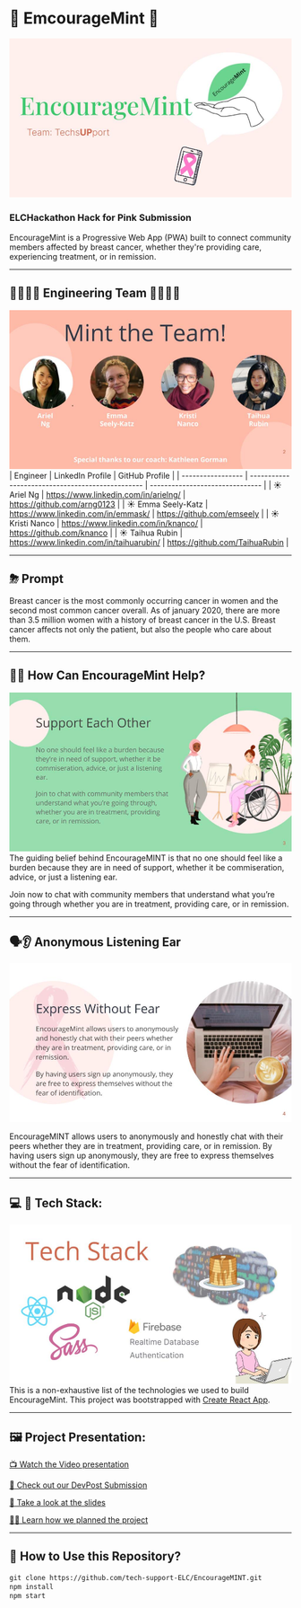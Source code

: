# 💚 EmcourageMint 💚

![EncourageMint1](public/slides/EncourageMint1.jpg)

### **ELCHackathon Hack for Pink Submission**

EncourageMint is a Progressive Web App (PWA) built to connect community members affected by breast cancer, whether they're providing care, experiencing treatment, or in remission.

---

## 👩‍💻👩‍💻 Engineering Team 👩‍💻👩‍💻

![Team](public/slides/EncourageMint2.jpg)
| Engineer | LinkedIn Profile | GitHub Profile |
| ----------------- | ------------------------------------------------ | ------------------------------- |
| ☀️ Ariel Ng | https://www.linkedin.com/in/arielng/ | https://github.com/arng0123 |
| ☀️ Emma Seely-Katz | https://www.linkedin.com/in/emmask/ | https://github.com/emseely |
| ☀️ Kristi Nanco | https://www.linkedin.com/in/knanco/ | https://github.com/knanco |
| ☀️ Taihua Rubin | https://www.linkedin.com/in/taihuarubin/ | https://github.com/TaihuaRubin |

---

## ⛈ Prompt

Breast cancer is the most commonly occurring cancer in women and the second most common cancer overall. As of january 2020, there are more than 3.5 million women with a history of breast cancer in the U.S. Breast cancer affects not only the patient, but also the people who care about them.

---

## 🧚‍♀️ How Can EncourageMint Help?

![Community](public/slides/EncourageMint3.jpg)
The guiding belief behind EncourageMINT is that no one should feel like a burden because they are in need of support, whether it be commiseration, advice, or just a listening ear.

Join now to chat with community members that understand what you’re going through whether you are in treatment, providing care, or in remission.

---

## 🗣👂 Anonymous Listening Ear

![Anonymous](public/slides/EncourageMint4.jpg)

EncourageMINT allows users to anonymously and honestly chat with their peers whether they are in treatment, providing care, or in remission. By having users sign up anonymously, they are free to express themselves without the fear of identification.

---

## 💻 🥞 Tech Stack:

![TechStack](public/slides/EncourageMint5.jpg)
This is a non-exhaustive list of the technologies we used to build EncourageMint.
This project was bootstrapped with [Create React App](https://github.com/facebook/create-react-app).

---

## 🖼 Project Presentation:

[ 📺 Watch the Video presentation](https://www.youtube.com/watch?v=Ouzqb7u53mI&feature=emb_title)

[🦾 Check out our DevPost Submission](https://devpost.com/software/encouragemint-35p2l4)

[🍔 Take a look at the slides](https://docs.google.com/presentation/d/e/2PACX-1vS79YwMNfeZe9vYfeUxBCbXgjQJInWpkHoRqkA6rZMQpNMuVNI2QVQqedWMu-mtbPTFhPiYCCr2kqbC/pub?start=true&loop=false&delayms=3000&slide=id.g9b6d072362_5_13)

[👩‍🚒 Learn how we planned the project](https://miro.com/app/board/o9J_kmIVq7M=/)

---

## 👾 How to Use this Repository?

```shell
git clone https://github.com/tech-support-ELC/EncourageMINT.git
npm install
npm start
```
